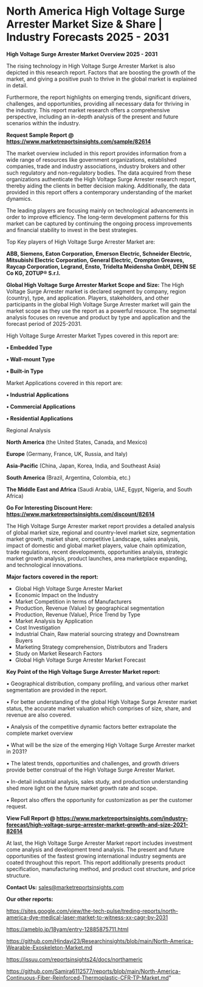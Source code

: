 # North America High Voltage Surge Arrester Market Size & Share | Industry Forecasts 2025 - 2031

<Strong> High Voltage Surge Arrester Market Overview 2025 - 2031</strong>

The rising technology in High Voltage Surge Arrester Market is also depicted in this research report. Factors that are boosting the growth of the market, and giving a positive push to thrive in the global market is explained in detail.

Furthermore, the report highlights on emerging trends, significant drivers, challenges, and opportunities, providing all necessary data for thriving in the industry. This report market research offers a comprehensive perspective, including an in-depth analysis of the present and future scenarios within the industry.

<strong>Request Sample Report @ <a href=https://www.marketreportsinsights.com/sample/82614>https://www.marketreportsinsights.com/sample/82614</a></strong>

The market overview included in this report provides information from a wide range of resources like government organizations, established companies, trade and industry associations, industry brokers and other such regulatory and non-regulatory bodies. The data acquired from these organizations authenticate the High Voltage Surge Arrester research report, thereby aiding the clients in better decision making. Additionally, the data provided in this report offers a contemporary understanding of the market dynamics.

The leading players are focusing mainly on technological advancements in order to improve efficiency. The long-term development patterns for this market can be captured by continuing the ongoing process improvements and financial stability to invest in the best strategies.

Top Key players of High Voltage Surge Arrester Market are:

<strong>ABB, Siemens, Eaton Corporation, Emerson Electric, Schneider Electric, Mitsubishi Electric Corporation, General Electric, Crompton Greaves, Raycap Corporation, Legrand, Ensto, Tridelta Meidensha GmbH, DEHN SE Co KG, ZOTUP® S.r.l.</strong>

<strong><b>Global High Voltage Surge Arrester Market Scope and Size:</b></strong>
The High Voltage Surge Arrester market is declared segment by company, region (country), type, and application. Players, stakeholders, and other participants in the global High Voltage Surge Arrester market will gain the market scope as they use the report as a powerful resource. The segmental analysis focuses on revenue and product by type and application and the forecast period of 2025-2031.

High Voltage Surge Arrester Market Types covered in this report are:

<strong>• Embedded Type

• Wall-mount Type

• Built-in Type</strong>

Market Applications covered in this report are:

<strong>• Industrial Applications

• Commercial Applications

• Residential Applications</strong> 

Regional Analysis

<strong>North America</strong> (the United States, Canada, and Mexico)

<strong>Europe</strong> (Germany, France, UK, Russia, and Italy)

<strong>Asia-Pacific</strong> (China, Japan, Korea, India, and Southeast Asia)

<strong>South America</strong> (Brazil, Argentina, Colombia, etc.)

<strong>The Middle East and Africa</strong> (Saudi Arabia, UAE, Egypt, Nigeria, and South Africa)

<strong>Go For Interesting Discount Here: <a href=https://www.marketreportsinsights.com/discount/82614>https://www.marketreportsinsights.com/discount/82614</a></strong>

The High Voltage Surge Arrester market report provides a detailed analysis of global market size, regional and country-level market size, segmentation market growth, market share, competitive Landscape, sales analysis, impact of domestic and global market players, value chain optimization, trade regulations, recent developments, opportunities analysis, strategic market growth analysis, product launches, area marketplace expanding, and technological innovations.

<strong><b>Major factors covered in the report:</b></strong>
<ul>
  <li>Global High Voltage Surge Arrester Market </li>
  <li>Economic Impact on the Industry</li>
  <li>Market Competition in terms of Manufacturers</li>
  <li>Production, Revenue (Value) by geographical segmentation</li>
  <li>Production, Revenue (Value), Price Trend by Type</li>
  <li>Market Analysis by Application</li>
  <li>Cost Investigation</li>
  <li>Industrial Chain, Raw material sourcing strategy and Downstream Buyers</li>
  <li>Marketing Strategy comprehension, Distributors and Traders</li>
  <li>Study on Market Research Factors</li>
  <li>Global High Voltage Surge Arrester Market Forecast</li>
</ul>

<strong><b>Key Point of the High Voltage Surge Arrester Market report:</b></strong>

• Geographical distribution, company profiling, and various other market segmentation are provided in the report.

• For better understanding of the global High Voltage Surge Arrester market status, the accurate market valuation which comprises of size, share, and revenue are also covered.

• Analysis of the competitive dynamic factors better extrapolate the complete market overview

• What will be the size of the emerging High Voltage Surge Arrester market in 2031?

• The latest trends, opportunities and challenges, and growth drivers provide better construal of the High Voltage Surge Arrester Market.

• In-detail industrial analysis, sales study, and production understanding shed more light on the future market growth rate and scope.

• Report also offers the opportunity for customization as per the customer request.

<strong><b>View Full Report @ <a href=https://www.marketreportsinsights.com/industry-forecast/high-voltage-surge-arrester-market-growth-and-size-2021-82614>https://www.marketreportsinsights.com/industry-forecast/high-voltage-surge-arrester-market-growth-and-size-2021-82614</a></b></strong>


At last, the High Voltage Surge Arrester Market report includes investment come analysis and development trend analysis. The present and future opportunities of the fastest growing international industry segments are coated throughout this report. This report additionally presents product specification, manufacturing method, and product cost structure, and price structure.

<strong>Contact Us:</strong>
sales@marketreportsinsights.com

<strong>Our other reports:</strong>

<a href=https://sites.google.com/view/the-tech-pulse/treding-reports/north-america-dye-medical-laser-market-to-witness-xx-cagr-by-2031>https://sites.google.com/view/the-tech-pulse/treding-reports/north-america-dye-medical-laser-market-to-witness-xx-cagr-by-2031</a>

<a href=https://ameblo.jp/18yam/entry-12885875711.html>https://ameblo.jp/18yam/entry-12885875711.html</a>

<a href=https://github.com/Hindavi23/Researchinsights/blob/main/North-America-Wearable-Exoskeleton-Market.md>https://github.com/Hindavi23/Researchinsights/blob/main/North-America-Wearable-Exoskeleton-Market.md</a>

<a href=https://issuu.com/reportsinsights24/docs/northameric>https://issuu.com/reportsinsights24/docs/northameric</a>

<a href=https://github.com/Samira6112577/reports/blob/main/North-America-Continuous-Fiber-Reinforced-Thermoplastic-CFR-TP-Market.md>https://github.com/Samira6112577/reports/blob/main/North-America-Continuous-Fiber-Reinforced-Thermoplastic-CFR-TP-Market.md</a>"
